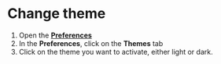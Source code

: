 # Change theme

1. Open the [**Preferences**](./open-preferences.md)
2. In the **Preferences**, click on the **Themes** tab
3. Click on the theme you want to activate, either light or dark.

<img :src="$withBase('/assets/img/general/change-theme.png')">